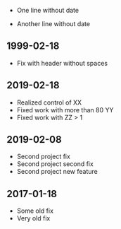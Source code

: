 - One line without date

- Another line without date
## 1999-02-18
- Fix with header without spaces
## 2019-02-18
- Realized control of XX
- Fixed work with more than 80 YY
- Fixed work with ZZ > 1

## 2019-02-08
- Second project fix
- Second project second fix
- Second project new feature
## 2017-01-18


- Some old fix
- Very old fix


